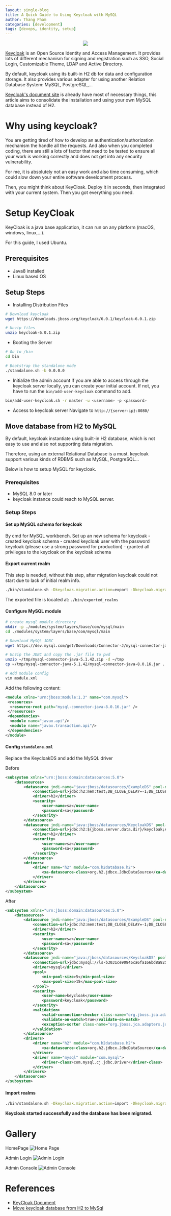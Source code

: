 ```yaml
---
layout: single-blog
title: A Quick Guide to Using Keycloak with MySQL
author: Thang Pham
categories: [development]
tags: [devops, identity, setup]
---
```


<p align="center">
  <img  src="/assets/image/post/2019-07-21-a-quick-guide-to-using-keycloak-with-mysql/banner.png"/>
</p>

[Keycloak](https://www.keycloak.org/) is an Open Source Identity and Access Management. It provides lots of 
different mechanism for signing and registration such as SSO, Social Login, Customizable Theme, LDAP and Active Directory.

By default, keycloak using its built-in H2 db for data and configuration storage. It also provides various adapter for
using another Relation Database System: MySQL, PostgreSQL,... 

[Keycloak's document site](https://www.keycloak.org/docs/latest/server_installation/index.html) is already have most of 
necessary things, this article aims to consolidate the installation and using your own MySQL database instead of H2.

<!--more-->

# Why using keycloak?
You are getting tired of how to develop an authentication/authorization mechanism the handle all the requests. And also
when you completed coding, there are still a lots of factor that need to be tested to ensure all your work is working 
correctly and does not get into any security vulnerability.

For me, it is absolutely not an easy work and also time consuming, which could slow down your entire software development
process.

Then, you might think about KeyCloak. Deploy it in seconds, then integrated with your current system. Then you got 
everything you need.

# Setup KeyCloak
KeyCloak is a java base application, it can run on any platform (macOS, windows, linux,...).

For this guide, I used Ubuntu.

## Prerequisites
* Java8 installed
* Linux based OS

## Setup Steps

* Installing Distribution Files

```bash
# Download keycloak
wget https://downloads.jboss.org/keycloak/6.0.1/keycloak-6.0.1.zip

# Unzip files
unzip keycloak-6.0.1.zip
```

* Booting the Server

```bash
# Go to /bin
cd bin

# Bootstrap the standalone mode
./standalone.sh -b 0.0.0.0
```

* Initialize the admin account
If you are able to access through the keycloak server locally, you can create your initial account. If not, you have
to run the `bin/add-user-keycloak` command to add.

```bash
bin/add-user-keycloak.sh -r master -u <username> -p <password>
```
 
* Access to keycloak server
Navigate to `http://{server-ip}:8080/`

## Move database from H2 to MySQL 
By default, keycloak instantiate using built-in H2 database, which is not easy to use and also not supporting data 
migration.

Therefore, using an external Relational Database is a must. keycloak support various kinds of RDBMS such as MySQL, 
PostgreSQL...

Below is how to setup MySQL for keycloak. 

### Prerequisites
* MySQL 8.0 or later
* keycloak instance could reach to MySQL server.

### Setup Steps
#### Set up MySQL schema for keycloak

By cmd for MySQL workbench. Set up an new schema for keycloak
    - created keycloak schema
    - created keycloak user with the password keycloak (please use a strong password for production)
    - granted all privileges to the keycloak on the keycloak schema

#### Export current realm 

This step is needed, without this step, after migration keycloak could not start due to lack of initial realm info.

```bash
./bin/standalone.sh -Dkeycloak.migration.action=export -Dkeycloak.migration.provider=dir -Dkeycloak.migration.dir=exported_realms -Dkeycloak.migration.strategy=OVERWRITE_EXISTING
```
 The exported file is located at: `./bin/exported_realms`

#### Configure MySQL module

```bash
# create mysql module directory
mkdir -p ./modules/system/layers/base/com/mysql/main
cd ./modules/system/layers/base/com/mysql/main

# Download MySQL JDBC
wget https://dev.mysql.com/get/Downloads/Connector-J/mysql-connector-java-8.0.16.zip

# Unzip the JDBC and copy the .jar file to pwd
unzip ~/tmp/mysql-connector-java-5.1.42.zip -d ~/tmp
cp ~/tmp/mysql-connector-java-5.1.42/mysql-connector-java-8.0.16.jar .

# Add module config
vim module.xml 
``` 

Add the following content:

```xml
<module xmlns="urn:jboss:module:1.3" name="com.mysql">
 <resources>
  <resource-root path="mysql-connector-java-8.0.16.jar" />
 </resources>
 <dependencies>
  <module name="javax.api"/>
  <module name="javax.transaction.api"/>
 </dependencies>
</module>
```

#### Config `standalone.xml`

Replace the KeycloakDS and add the MySQL driver

Before

```xml
<subsystem xmlns="urn:jboss:domain:datasources:5.0">
    <datasources>
        <datasource jndi-name="java:jboss/datasources/ExampleDS" pool-name="ExampleDS" enabled="true" use-java-context="true" statistics-enabled="${wildfly.datasources.statistics-enabled:${wildfly.statistics-enabled:false}}">
            <connection-url>jdbc:h2:mem:test;DB_CLOSE_DELAY=-1;DB_CLOSE_ON_EXIT=FALSE</connection-url>
            <driver>h2</driver>
            <security>
                <user-name>sa</user-name>
                <password>sa</password>
            </security>
        </datasource>
        <datasource jndi-name="java:jboss/datasources/KeycloakDS" pool-name="KeycloakDS" enabled="true" use-java-context="true">
            <connection-url>jdbc:h2:${jboss.server.data.dir}/keycloak;AUTO_SERVER=TRUE</connection-url>
            <driver>h2</driver>
            <security>
                <user-name>sa</user-name>
                <password>sa</password>
            </security>
        </datasource>
        <drivers>
            <driver name="h2" module="com.h2database.h2">
                <xa-datasource-class>org.h2.jdbcx.JdbcDataSource</xa-datasource-class>
            </driver>
        </drivers>
    </datasources>
</subsystem>
```

After

```xml
<subsystem xmlns="urn:jboss:domain:datasources:5.0">
    <datasources>
        <datasource jndi-name="java:jboss/datasources/ExampleDS" pool-name="ExampleDS" enabled="true" use-java-context="true" statistics-enabled="${wildfly.datasources.statistics-enabled:${wildfly.statistics-enabled:false}}">
            <connection-url>jdbc:h2:mem:test;DB_CLOSE_DELAY=-1;DB_CLOSE_ON_EXIT=FALSE</connection-url>
            <driver>h2</driver>
            <security>
                <user-name>sa</user-name>
                <password>sa</password>
            </security>
        </datasource>
        <datasource jndi-name="java:/jboss/datasources/KeycloakDS" pool-name="KeycloakDS" enabled="true">
            <connection-url>jdbc:mysql://ls-b3031ce90846ca6fa166bd8a8253d714c6dcbfbf.cd7roeu7ccs1.ap-southeast-1.rds.amazonaws.com:3306/keycloak?useSSL=false</connection-url>
            <driver>mysql</driver>
            <pool>
                <min-pool-size>5</min-pool-size>
                <max-pool-size>15</max-pool-size>
            </pool>
            <security>
                <user-name>keycloak</user-name>
                <password>keycloak</password>
            </security>
            <validation>
                <valid-connection-checker class-name="org.jboss.jca.adapters.jdbc.extensions.mysql.MySQLValidConnectionChecker"/>
                <validate-on-match>true</validate-on-match>
                <exception-sorter class-name="org.jboss.jca.adapters.jdbc.extensions.mysql.MySQLExceptionSorter"/>
            </validation>
        </datasource>
        <drivers>
            <driver name="h2" module="com.h2database.h2">
                <xa-datasource-class>org.h2.jdbcx.JdbcDataSource</xa-datasource-class>
            </driver>
            <driver name="mysql" module="com.mysql">
                <driver-class>com.mysql.cj.jdbc.Driver</driver-class>
            </driver>
        </drivers>
    </datasources>
</subsystem>
```
#### Import realms

```bash
./bin/standalone.sh -Dkeycloak.migration.action=import -Dkeycloak.migration.provider=dir -Dkeycloak.migration.dir=exported_realms -Dkeycloak.migration.strategy=OVERWRITE_EXISTING -b 0.0.0.0
```

**Keycloak started successfully and the database has been migrated.**

# Gallery

HomePage
![Home Page](/assets/image/post/2019-07-21-a-quick-guide-to-using-keycloak-with-mysql/home-page.png)

Admin Login
![Admin Login](/assets/image/post/2019-07-21-a-quick-guide-to-using-keycloak-with-mysql/admin-login.png)

Admin Console
![Admin Console](/assets/image/post/2019-07-21-a-quick-guide-to-using-keycloak-with-mysql/admin-console.png)

# References
* [KeyCloak Document](https://www.keycloak.org/docs/latest/server_installation/index.html)
* [Move keycloak database from H2 to MySql](https://github.com/CodepediaOrg/bookmarks.dev)
